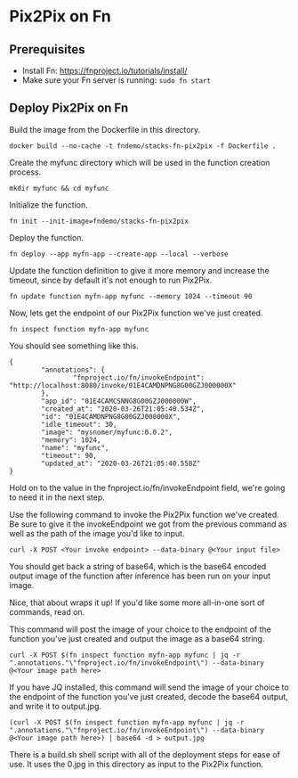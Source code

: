 # Pix2Pix on Fn

## Prerequisites
 * Install Fn: https://fnproject.io/tutorials/install/
 * Make sure your Fn server is running: `sudo fn start`

## Deploy Pix2Pix on Fn 
Build the image from the Dockerfile in this directory.

`docker build --no-cache -t fndemo/stacks-fn-pix2pix -f Dockerfile .`

Create the myfunc directory which will be used in the function creation process.

`mkdir myfunc && cd myfunc`

Initialize the function.

`fn init --init-image=fndemo/stacks-fn-pix2pix`

Deploy the function.

`fn deploy --app myfn-app --create-app --local --verbose`

Update the function definition to give it more memory and increase the timeout, since by default it's not enough to run Pix2Pix.

`fn update function myfn-app myfunc --memory 1024 --timeout 90`

Now, lets get the endpoint of our Pix2Pix function we've just created.

`fn inspect function myfn-app myfunc`

You should see something like this.

```
{
        "annotations": {
                "fnproject.io/fn/invokeEndpoint": "http://localhost:8080/invoke/01E4CAMDNPNG8G00GZJ000000X"
        },
        "app_id": "01E4CAMCSNNG8G00GZJ000000W",
        "created_at": "2020-03-26T21:05:40.534Z",
        "id": "01E4CAMDNPNG8G00GZJ000000X",
        "idle_timeout": 30,
        "image": "mysnomer/myfunc:0.0.2",
        "memory": 1024,
        "name": "myfunc",
        "timeout": 90,
        "updated_at": "2020-03-26T21:05:40.558Z"
}
```

Hold on to the value in the fnproject.io/fn/invokeEndpoint field, we're going to need it in the next step.

Use the following command to invoke the Pix2Pix function we've created. Be sure to give it the invokeEndpoint we got from the previous command as well as the path of the image you'd like to input.

`curl -X POST <Your invoke endpoint> --data-binary @<Your input file>`

You should get back a string of base64, which is the base64 encoded output image of the function after inference has been run on your input image. 

Nice, that about wraps it up! If you'd like some more all-in-one sort of commands, read on.

This command will post the image of your choice to the endpoint of the function you've just created and output the image as a base64 string.

`curl -X POST $(fn inspect function myfn-app myfunc | jq -r ".annotations."\"fnproject.io/fn/invokeEndpoint\") --data-binary @<Your image path here>`

If you have JQ installed, this command will send the image of your choice to the endpoint of the function you've just created, decode the base64 output, and write it to output.jpg.

`(curl -X POST $(fn inspect function myfn-app myfunc | jq -r ".annotations."\"fnproject.io/fn/invokeEndpoint\") --data-binary @<Your image path here>) | base64 -d > output.jpg`

There is a build.sh shell script with all of the deployment steps for ease of use. It uses the 0.jpg in this directory as input to the Pix2Pix function.
